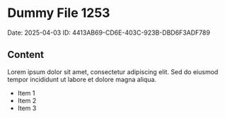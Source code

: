 # Dummy File 1253

Date: 2025-04-03
ID: 4413AB69-CD6E-403C-923B-DBD6F3ADF789

## Content

Lorem ipsum dolor sit amet, consectetur adipiscing elit.
Sed do eiusmod tempor incididunt ut labore et dolore magna aliqua.

* Item 1
* Item 2
* Item 3

